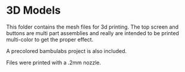 # 3D Models
This folder contains the mesh files for 3d printing. The top screen and buttons are multi part assemblies and really are intended to be printed multi-color to get the proper effect. 

A precolored bambulabs project is also included. 

Files were printed with a .2mm nozzle. 
